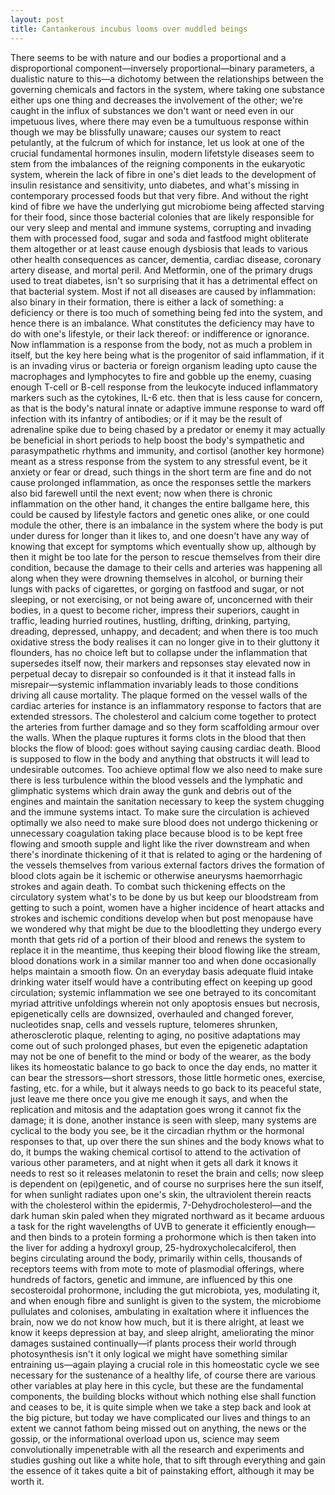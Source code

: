 ```yaml
---
layout: post
title: Cantankerous incubus looms over muddled beings
---
```

There seems to be with nature and our bodies a proportional and a disproportional component—inversely proportional—binary parameters, a dualistic nature to this—a dichotomy between the relationships between the governing chemicals and factors in the system, where taking one substance either ups one thing and decreases the involvement of the other; we're caught in the influx of substances we don't want or need even in our impetuous lives, where there may even be a tumultuous response within though we may be blissfully unaware; causes our system to react petulantly, at the fulcrum of which for instance, let us look at one of the crucial fundamental hormones insulin, modern lifetstyle diseases seem to stem from the imbalances of the reigning components in the eukaryotic system, wherein the lack of fibre in one's diet leads to the development of insulin resistance and sensitivity, unto diabetes, and what's missing in contemporary processed foods but that very fibre. And without the right kind of fibre we have the underlying gut microbiome being affected starving for their food, since those bacterial colonies that are likely responsible for our very sleep and mental and immune systems, corrupting and invading them with processed food, sugar and soda and fastfood might obliterate them altogether or at least cause enough dysbiosis that leads to various other health consequences as cancer, dementia, cardiac disease, coronary artery disease, and mortal peril. And Metformin, one of the primary drugs used to treat diabetes, isn't so surprising that it has a detrimental effect on that bacterial system. Most if not all diseases are caused by inflammation: also binary in their formation, there is either a lack of something: a deficiency or there is too much of something being fed into the system, and hence there is an imbalance. What constitutes the deficiency may have to do with one's lifestyle, or their lack thereof: or indifference or ignorance. Now inflammation is a response from the body, not as much a problem in itself, but the key here being what is the progenitor of said inflammation, if it is an invading virus or bacteria or foreign organism leading upto cause the macrophages and lymphocytes to fire and gobble up the enemy, cuasing enough T-cell or B-cell response from the leukocyte induced inflammatory markers such as the cytokines, IL-6 etc. then that is less cause for concern, as that is the body's natural innate or adaptive immune response to ward off infection with its infantry of antibodies; or if it may be the result of adrenaline spike due to being chased by a predator or enemy it may actually be beneficial in short periods to help boost the body's sympathetic and parasympathetic rhythms and immunity, and cortisol (another key hormone) meant as a stress response from the system to any stressful event, be it anxiety or fear or dread, such things in the short term are fine and do not cause prolonged inflammation, as once the responses settle the markers also bid farewell until the next event; now when there is chronic inflammation on the other hand, it changes the entire ballgame here, this could be caused by lifestyle factors and genetic ones alike, or one could module the other, there is an imbalance in the system where the body is put under duress for longer than it likes to, and one doesn't have any way of knowing that except for symptoms which eventually show up, although by then it might be too late for the person to rescue themselves from their dire condition, because the damage to their cells and arteries was happening all along when they were drowning themselves in alcohol, or burning their lungs with packs of cigarettes, or gorging on fastfood and sugar, or not sleeping, or not exercising, or not being aware of, unconcerned with their bodies, in a quest to become richer, impress their superiors, caught in traffic, leading hurried routines, hustling, drifting, drinking, partying, dreading, depressed, unhappy, and decadent; and when there is too much oxidative stress the body realises it can no longer give in to their gluttony it flounders, has no choice left but to collapse under the inflammation that supersedes itself now, their markers and repsonses stay elevated now in perpetual decay to disrepair so confounded is it that it instead falls in misrepair—systemic inflammation invariably leads to those conditions driving all cause mortality. The plaque formed on the vessel walls of the cardiac arteries for instance is an inflammatory response to factors that are extended stressors. The cholesterol and calcium come together to protect the arteries from further damage and so they form scaffolding armour over the walls. When the plaque ruptures it forms clots in the blood that then blocks the flow of blood: goes without saying causing cardiac death. Blood is supposed to flow in the body and anything that obstructs it will lead to undesirable outcomes. Too achieve optimal flow we also need to make sure there is less turbulence within the blood vessels and the lymphatic and glimphatic systems which drain away the gunk and debris out of the engines and maintain the sanitation necessary to keep the system chugging and the immune systems intact. To make sure the circulation is achieved optimally we also need to make sure blood does not undergo thickening or unnecessary coagulation taking place because blood is to be kept free flowing and smooth supple and light like the river downstream and when there's inordinate thickening of it that is related to aging or the hardening of the vessels themselves from various external factors drives the formation of blood clots again be it ischemic or otherwise aneurysms haemorrhagic strokes and again death. To combat such thickening effects on the circulatory system what's to be done by us but keep our bloodstream from getting to such a point, women have a higher incidence of heart attacks and strokes and ischemic conditions develop when but post menopause have we wondered why that might be due to the bloodletting they undergo every month that gets rid of a portion of their blood and renews the system to replace it in the meantime, thus keeping their blood flowing like the stream, blood donations work in a similar manner too and when done occasionally helps maintain a smooth flow. On an everyday basis adequate fluid intake drinking water itself would have a contributing effect on keeping up good circulation; systemic inflammation we see one betrayed to its concomitant myriad attritive unfoldings wherein not only apoptosis ensues but necrosis, epigenetically cells are downsized, overhauled and changed forever, nucleotides snap, cells and vessels rupture, telomeres shrunken, atherosclerotic plaque, relenting to aging, no positive adaptations may come out of such prolonged phases, but even the epigenetic adaptation may not be one of benefit to the mind or body of the wearer, as the body likes its homeostatic balance to go back to once the day ends, no matter it can bear the stressors—short stressors, those little hormetic ones, exercise, fasting, etc. for a while, but it always needs to go back to its peaceful state, just leave me there once you give me enough it says, and when the replication and mitosis and the adaptation goes wrong it cannot fix the damage; it is done, another instance is seen with sleep, many systems are cyclical to the body you see, be it the circadian rhythm or the hormonal responses to that, up over there the sun shines and the body knows what to do, it bumps the waking chemical cortisol to attend to the activation of various other parameters, and at night when it gets all dark it knows it needs to rest so it releases melatonin to reset the brain and cells; now sleep is dependent on (epi)genetic, and of course no surprises here the sun itself, for when sunlight radiates upon one's skin, the ultraviolent therein reacts with the cholesterol within the epidermis, 7-Dehydrocholesterol—and the dark human skin paled when they migrated northward as it became arduous a task for the right wavelengths of UVB to generate it efficiently enough—and then binds to a protein forming a prohormone which is then taken into the liver for adding a hydroxyl group, 25-hydroxycholecalciferol, then begins circulating around the body, primarily within cells, thousands of receptors teems with from mote to mote of plasmodial offerings, where hundreds of factors, genetic and immune, are influenced by this one secosteroidal prohormone, including the gut microbiota, yes, modulating it, and when enough fibre and sunlight is given to the system, the microbiome pullulates and colonises, ambulating in exaltation where it influences the brain, now we do not know how much, but it is there alright, at least we know it keeps depression at bay, and sleep alright, ameliorating the minor damages sustained continually—if plants process their world through photosynthesis isn't it only logical we might have something similar entraining us—again playing a crucial role in this homeostatic cycle we see necessary for the sustenance of a healthy life, of course there are various other variables at play here in this cycle, but these are the fundamental components, the building blocks without which nothing else shall function and ceases to be, it is quite simple when we take a step back and look at the big picture, but today we have complicated our lives and things to an extent we cannot fathom being missed out on anything, the news or the gossip, or the informational overload upon us, science may seem convolutionally impenetrable with all the research and experiments and studies gushing out like a white hole, that to sift through everything and gain the essence of it takes quite a bit of painstaking effort, although it may be worth it.
